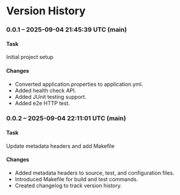 # Version History

### 0.0.1 – 2025-09-04 21:45:39 UTC (main)

#### Task
Initial project setup

#### Changes
- Converted application.properties to application.yml.
- Added health check API.
- Added JUnit testing support.
- Added e2e HTTP test.

### 0.0.2 – 2025-09-04 22:11:01 UTC (main)

#### Task
Update metadata headers and add Makefile

#### Changes
- Added metadata headers to source, test, and configuration files.
- Introduced Makefile for build and test commands.
- Created changelog to track version history.
